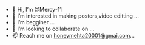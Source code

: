 - 👋 Hi, I’m @Mercy-11
- 👀 I’m interested in making posters,video editting ...
- 🌱 I’m begginer ...
- 💞️ I’m looking to collaborate on ...
- 📫 Reach me on honeymehta20001@gmai.com...

<!---
Mercy-11/Mercy-11 is a ✨ special ✨ repository because its `README.md` (this file) appears on your GitHub profile.
You can click the Preview link to take a look at your changes.
--->
